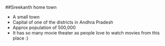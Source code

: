 ##Sreekanth home town
- A small town
- Capital of one of the districts in Andhra Pradesh
- Approx population of 500,000
- It has so many movie theater as people love to watch movies from this place :)
